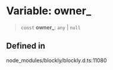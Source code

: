 # Variable: owner\_

> `const` **owner\_**: `any` \| `null`

## Defined in

node_modules/blockly/blockly.d.ts:11080
